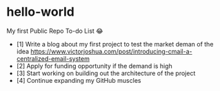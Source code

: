# hello-world
My first Public Repo To-do List :joy:
- [1] Write a blog about my first project to test the market deman of the idea https://www.victorjoshua.com/post/introducing-cmail-a-centralized-email-system
- [2] Apply for funding opportunity if the demand is high
- [3] Start working on building out the architecture of the project
- [4] Continue expanding my GitHub muscles
